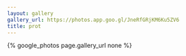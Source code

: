 ```yaml
---
layout: gallery
gallery_url: https://photos.app.goo.gl/JneRfGRjKM6Ku5ZV6
title: prot
---
```




{% google_photos page.gallery_url none %}
